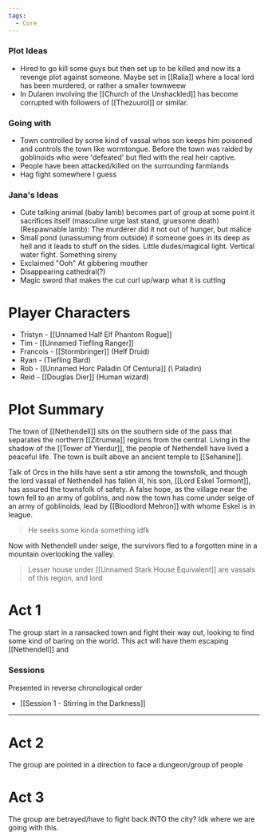```yaml
---
tags:
  - Core
---
```

### Plot Ideas
- Hired to go kill some guys but then set up to be killed and now its a revenge plot against someone. Maybe set in [[Ralia]] where a local lord has been murdered, or rather a smaller townweew
- In Dularen involving the [[Church of the Unshackled]] has become corrupted with followers of [[Thezuurol]] or similar.
### Going with
- Town controlled by some kind of vassal whos son keeps him poisoned and controls the town like wormtongue. Before the town was raided by goblinoids who were 'defeated' but fled with the real heir captive.
- People have been attacked/killed on the surrounding farmlands
- Hag fight somewhere I guess
### Jana's Ideas
- Cute talking animal (baby lamb) becomes part of group at some point it sacrifices itself (masculine urge last stand, gruesome death) (Respawnable lamb): The murderer did it not out of hunger, but malice
- Small pond (unassuming from outside) if someone goes in its deep as hell and it leads to stuff on the sides. Little dudes/magical light. Vertical water fight. Something sireny
- Exclaimed "Ooh" At gibbering mouther
- Disappearing cathedral(?)
- Magic sword that makes the cut curl up/warp what it is cutting

# Player Characters

- Tristyn - [[Unnamed Half Elf Phantom Rogue]]
- Tim - [[Unnamed Tiefling Ranger]] 
- Francois - [[Stormbringer]] (Helf Druid)
- Ryan - (Tiefling Bard)
- Rob - [[Unnamed Horc Paladin Of Centuria]] (\ Paladin)
- Reid - [[Douglas Dier]] (Human wizard)

# Plot Summary
The town of [[Nethendell]] sits on the southern side of the pass that separates the northern [[Zitrumea]] regions from the central. Living in the shadow of the [[Tower of Yierdur]], the people of Nethendell have lived a peaceful life. The town is built above an ancient temple to [[Sehanine]].

Talk of Orcs in the hills have sent a stir among the townsfolk, and though the lord vassal of Nethendell has fallen ill, his son, [[Lord Eskel Tormont]], has assured the townsfolk of safety. A false hope, as the village near the town fell to an army of goblins, and now the town has come under seige of an army of goblinoids, lead by [[Bloodlord Mehron]] with whome Eskel is in league.  

> He seeks some kinda something idfk

Now with Nethendell under seige, the survivors fled to a forgotten mine in a mountain overlooking the valley.

> Lesser house under [[Unnamed Stark House Equivalent]] are vassals of this region, and lord 



# Act 1
The group start in a ransacked town and fight their way out, looking to find some kind of baring on the world. This act will have them escaping [[Nethendell]] and 

### Sessions
Presented in reverse chronological order
- [[Session 1 - Stirring in the Darkness]]

---
# Act 2
The group are pointed in a direction to face a dungeon/group of people

# Act 3
The group are betrayed/have to fight back INTO the city? Idk where we are going with this.